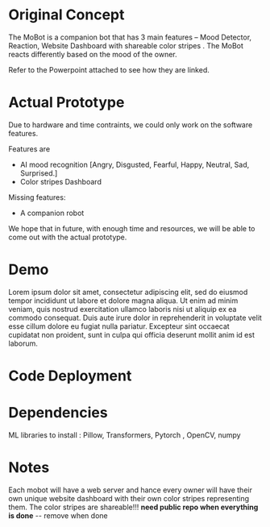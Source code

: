 # Original Concept

The MoBot is a companion bot that has 3 main features – Mood Detector, Reaction, Website Dashboard with shareable color stripes . The MoBot reacts differently based on the mood of the owner. 

Refer to the Powerpoint attached to see how they are linked.
    

# Actual Prototype 

Due to hardware and time contraints, we could only work on the software features. 

Features are 
- AI mood recognition [Angry, Disgusted, Fearful, Happy, Neutral, Sad, Surprised.]
- Color stripes Dashboard


Missing features:
- A companion robot 

We hope that in future, with enough time and resources, we will be able to come out with the actual prototype. 

# Demo 
Lorem ipsum dolor sit amet, consectetur adipiscing elit, sed do eiusmod tempor incididunt ut labore et dolore magna aliqua. Ut enim ad minim veniam, quis nostrud exercitation ullamco laboris nisi ut aliquip ex ea commodo consequat. Duis aute irure dolor in reprehenderit in voluptate velit esse cillum dolore eu fugiat nulla pariatur. Excepteur sint occaecat cupidatat non proident, sunt in culpa qui officia deserunt mollit anim id est laborum.

# Code Deployment 

# Dependencies
ML libraries to install : Pillow, Transformers, Pytorch , OpenCV, numpy



# Notes
Each mobot will have a web server and hance every owner will have their own unique website dashboard with their own color stripes representing them. The color stripes are shareable!!!
**need public repo when everything is done**   -- remove when done















































